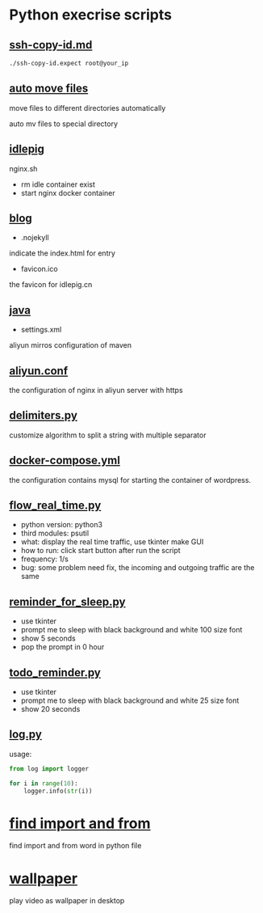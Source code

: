 # Python execrise scripts

## [ssh-copy-id.md](https://github.com/otfsenter/scripts/tree/master/auto_move_files.md)


```bash
./ssh-copy-id.expect root@your_ip
```

## [auto move files](https://github.com/otfsenter/scripts/tree/master/auto_move_files)

move files to different directories automatically

auto mv files to special directory

## [idlepig](https://github.com/otfsenter/scripts/tree/master/idlepig)

nginx.sh 

* rm idle container exist
* start nginx docker container 

## [blog](https://github.com/otfsenter/scripts/tree/master/blog)

* .nojekyll

indicate the index.html for entry

* favicon.ico

the favicon for idlepig.cn

## [java](https://github.com/otfsenter/scripts/tree/master/java)

* settings.xml

aliyun mirros configuration of maven


## [aliyun.conf](https://github.com/otfsenter/scripts/blob/master/aliyun.conf)

the configuration of nginx in aliyun server with https

## [delimiters.py](https://github.com/otfsenter/scripts/blob/master/delimiters.py)

customize algorithm to split a string with multiple separator

## [docker-compose.yml](https://github.com/otfsenter/scripts/blob/master/docker-compose.yml)

the configuration contains mysql for starting the container of wordpress.

## [flow_real_time.py](https://github.com/otfsenter/scripts/blob/master/flow_real_time.py)

* python version: python3
* third modules: psutil
* what: display the real time traffic, use tkinter make GUI
* how to run: click start button after run the script
* frequency: 1/s
* bug: some problem need fix, the incoming and outgoing traffic are the same

## [reminder_for_sleep.py](https://github.com/otfsenter/scripts/blob/master/reminder_for_sleep.py)

* use tkinter
* prompt me to sleep with black background and white 100 size font
* show 5 seconds
* pop the prompt in 0 hour

## [todo_reminder.py](https://github.com/otfsenter/scripts/blob/master/todo_reminder.py)

* use tkinter
* prompt me to sleep with black background and white 25 size font
* show 20 seconds


## [log.py](https://github.com/otfsenter/scripts/blob/master/log.py)

usage:

```python
from log import logger

for i in range(10):
    logger.info(str(i))
```

# [find import and from](https://github.com/otfsenter/scripts/blob/master/find_import_and_from)

find import and from word in python file

# [wallpaper](https://github.com/otfsenter/scripts/blob/master/wallpaper.py)

play video as wallpaper in desktop


